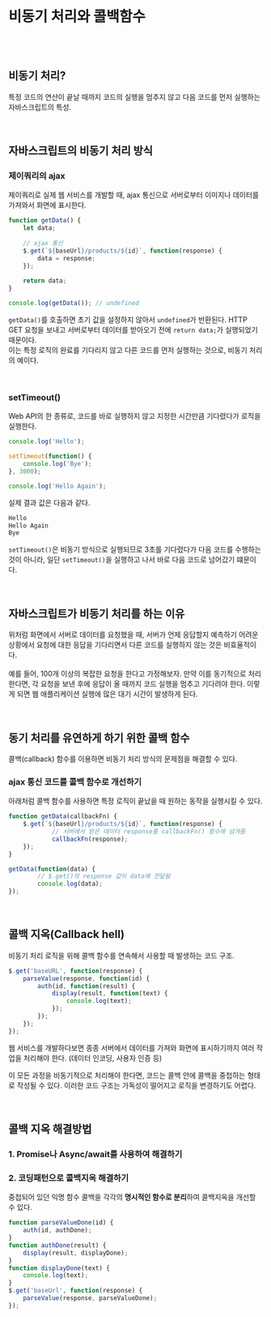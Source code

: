 # 비동기 처리와 콜백함수

<br/><br/>

## 비동기 처리?
특정 코드의 연산이 끝날 때까지 코드의 실행을 멈추지 않고 다음 코드를 먼저 실행하는 자바스크립트의 특성.

<br/>


## 자바스크립트의 비동기 처리 방식
### 제이쿼리의 ajax
제이쿼리로 실제 웹 서비스를 개발할 때, ajax 통신으로 서버로부터 이미지나 데이터를 가져와서 화면에 표시한다.
```javascript
function getData() {
    let data;
    
    // ajax 통신
    $.get(`${baseUrl}/products/${id}`, function(response) {
        data = response;
    });
    
    return data;
}

console.log(getData()); // undefined
```

`getData()`를 호출하면 초기 값을 설정하지 않아서 `undefined`가 반환된다. HTTP GET 요청을 보내고 서버로부터 데이터를 받아오기 전에 `return data;`가 실행되었기 때문이다.<br/>
이는 특정 로직의 완료를 기다리지 않고 다른 코드를 먼저 실행하는 것으로, 비동기 처리의 예이다.

<br/>

### setTimeout()
Web API의 한 종류로, 코드를 바로 실행하지 않고 지정한 시간만큼 기다렸다가 로직을 실행한다.
```javascript
console.log('Hello');

setTimeout(function() {
	console.log('Bye');
}, 3000);

console.log('Hello Again');
```
실제 결과 값은 다음과 같다.
```javascript
Hello
Hello Again
Bye
```
`setTimeout()`은 비동기 방식으로 실행되므로 3초를 기다렸다가 다음 코드를 수행하는 것이 아니라, 일단 `setTimeout()`을 실행하고 나서 바로 다음 코드로 넘어갔기 떄문이다.

<br/> 

## 자바스크립트가 비동기 처리를 하는 이유
위처럼 화면에서 서버로 데이터를 요청했을 때, 서버가 언제 응답할지 예측하기 어려운 상황에서 요청에 대한 응답을 기다리면서 다른 코드를 실행하지 않는 것은 비효율적이다.<br/><br/>
예를 들어, 100개 이상의 복잡한 요청을 한다고 가정해보자. 만약 이를 동기적으로 처리한다면, 각 요청을 보낸 후에 응답이 올 때까지 코드 실행을 멈추고 기다려야 한다. 이렇게 되면 웹 애플리케이션 실행에 많은 대기 시간이 발생하게 된다.

<br/>

## 동기 처리를 유연하게 하기 위한 콜백 함수
콜백(callback) 함수를 이용하면 비동기 처리 방식의 문제점을 해결할 수 있다.
### ajax 통신 코드를 콜백 함수로 개선하기
아래처럼 콜백 함수를 사용하면 특정 로직이 끝났을 때 원하는 동작을 실행시킬 수 있다.
```javascript
function getData(callbackFn) {
	$.get(`${baseUrl}/products/${id}`, function(response) {
            // 서버에서 받은 데이터 response를 callbackFn() 함수에 넘겨줌
            callbackFn(response); 
	});
}

getData(function(data) {
        // $.get()의 response 값이 data에 전달됨
        console.log(data); 
});
```

<br/>

## 콜백 지옥(Callback hell)
비동기 처리 로직을 위해 콜백 함수를 연속해서 사용할 때 발생하는 코드 구조.
```javascript
$.get('baseURL', function(response) {
	parseValue(response, function(id) {
		auth(id, function(result) {
			display(result, function(text) {
				console.log(text);
			});
		});
	});
});
```
웹 서비스를 개발하다보면 종종 서버에서 데이터를 가져와 화면에 표시하기까지 여러 작업을 처리해야 한다. (데이터 인코딩, 사용자 인증 등) <br/>

이 모든 과정을 비동기적으로 처리해야 한다면, 코드는 콜백 안에 콜백을 중첩하는 형태로 작성될 수 있다. 이러한 코드 구조는 가독성이 떨어지고 로직을 변경하기도 어렵다.

<br/>

## 콜백 지옥 해결방법
### 1. Promise나 Async/await를 사용하여 해결하기
### 2. 코딩패턴으로 콜백지옥 해결하기
중첩되어 있던 익명 함수 콜백을 각각의 **명시적인 함수로 분리**하여 콜백지옥을 개선할 수 있다.<br/>
```javascript
function parseValueDone(id) {
    auth(id, authDone);
}
function authDone(result) {
	display(result, displayDone);
}
function displayDone(text) {
	console.log(text);
}
$.get('baseUrl', function(response) {
	parseValue(response, parseValueDone);
});
```
